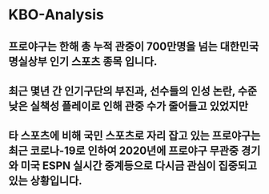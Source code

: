 # KBO-Analysis

## 프로야구는 한해 총 누적 관중이 700만명을 넘는 대한민국 명실상부 인기 스포츠 종목 입니다.
## 최근 몇년 간 인기구단의 부진과, 선수들의 인성 논란, 수준 낮은 실책성 플레이로 인해 관중 수가 줄어들고 있었지만
## 타 스포츠에 비해 국민 스포츠로 자리 잡고 있는 프로야구는 최근 코로나-19로 인하여 2020년에 프로야구 무관중 경기와 미국 ESPN 실시간 중계등으로 다시금 관심이 집중되고 있는 상황입니다.